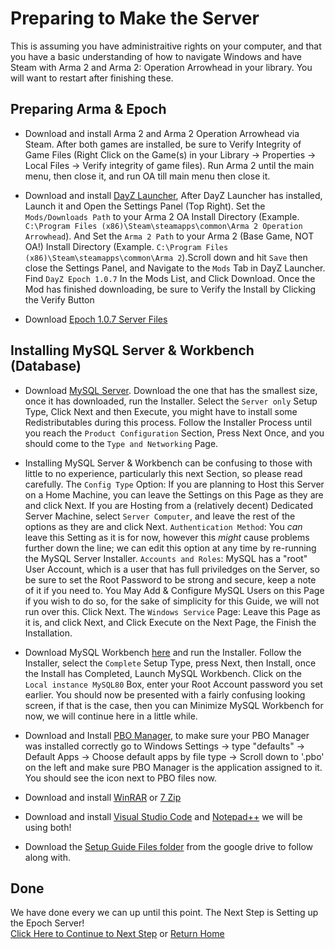 # Preparing to Make the Server
This is assuming you have administraitive rights on your computer, and that you have a basic understanding of how to navigate Windows and have Steam with Arma 2 and Arma 2: Operation Arrowhead in your library.
You will want to restart after finishing these.
## Preparing Arma & Epoch
* Download and install Arma 2 and Arma 2 Operation Arrowhead via Steam. After both games are installed, be sure to Verify Integrity of Game Files (Right Click on the Game(s) in your Library -> Properties -> Local Files -> Verify integrity of game files). Run Arma 2 until the main menu, then close it, and run OA till main menu then close it.

* Download and install [DayZ Launcher](http://app.dayzlauncher.com/updates/setup_dzlauncher.exe), After DayZ Launcher has installed, Launch it and Open the Settings Panel (Top Right). Set the `Mods/Downloads Path` to your Arma 2 OA Install Directory (Example. `C:\Program Files (x86)\Steam\steamapps\common\Arma 2 Operation Arrowhead`). And Set the `Arma 2 Path` to your Arma 2 (Base Game, NOT OA!) Install Directory (Example. `C:\Program Files (x86)\Steam\steamapps\common\Arma 2`).Scroll down and hit `Save` then close the Settings Panel, and Navigate to the `Mods` Tab in DayZ Launcher. Find `DayZ Epoch 1.0.7` In the Mods List, and Click Download. Once the Mod has finished downloading, be sure to Verify the Install by Clicking the Verify Button

* Download [Epoch 1.0.7 Server Files](https://drive.google.com/file/d/1jDn86sfTwcRae4NZgHK76k_CaY1jOUP2/view)


## Installing MySQL Server & Workbench (Database)
* Download [MySQL Server](https://dev.mysql.com/downloads/file/?id=508935). Download the one that has the smallest size, once it has downloaded, run the Installer. Select the `Server only` Setup Type, Click Next and then Execute, you might have to install some Redistributables during this process. Follow the Installer Process until you reach the `Product Configuration` Section, Press Next Once, and you should come to the `Type and Networking` Page.

* Installing MySQL Server & Workbench can be confusing to those with little to no experience, particularly this next Section, so please read carefully. 
The `Config Type` Option: If you are planning to Host this Server on a Home Machine, you can leave the Settings on this Page as they are and click Next. If you are Hosting from a (relatively decent) Dedicated Server Machine, select `Server Computer`, and leave the rest of the options as they are and click Next. `Authentication Method`: You *can* leave this Setting as it is for now, however this *might* cause problems further down the line; we can edit this option at any time by re-running the MySQL Server Installer.
`Accounts and Roles`: MySQL has a "root" User Account, which is a user that has full priviledges on the Server, so be sure to set the Root Password to be strong and secure, keep a note of it if you need to. You May Add & Configure MySQL Users on this Page if you wish to do so, for the sake of simplicity for this Guide, we will not run over this. Click Next. The `Windows Service` Page: Leave this Page as it is, and click Next, and Click Execute on the Next Page, the Finish the Installation.

* Download MySQL Workbench [here](https://dev.mysql.com/downloads/file/?id=507335) and run the Installer. Follow the Installer, select the `Complete` Setup Type, press Next, then Install, once the Install has Completed, Launch MySQL Workbench. Click on the `Local instance MySQL80` Box, enter your Root Account password you set earlier. You should now be presented with a fairly confusing looking screen, if that is the case, then you can Minimize MySQL Workbench for now, we will continue here in a little while.

* Download and Install [PBO Manager](https://drive.google.com/file/d/1V_ivuaVIkDJuqULvhwAfbEtlp45eOE-X/view?usp=sharing), to make sure your PBO Manager was installed correctly go to Windows Settings -> type "defaults" -> Default Apps -> Choose default apps by file type -> Scroll down to '.pbo' on the left and make sure PBO Manager is the application assigned to it. You should see the icon next to PBO files now.

* Download and install [WinRAR](https://www.win-rar.com/fileadmin/winrar-versions/winrar/th/winrar-x64-602.exe) or [7 Zip](https://www.7-zip.org/a/7z2106-x64.exe)

* Download and install [Visual Studio Code](https://code.visualstudio.com/docs/?dv=win) and [Notepad++](https://github.com/notepad-plus-plus/notepad-plus-plus/releases/download/v8.1.9.3/npp.8.1.9.3.Installer.x64.exe) we will be using both!

* Download the [Setup Guide Files folder](https://drive.google.com/drive/folders/1ln5BWdNLfw1AcWfyHHCORErb2O-bQwIo) from the google drive to follow along with.

## Done
We have done every we can up until this point. The Next Step is Setting up the Epoch Server!  
[Click Here to Continue to Next Step](../main/ServerSetup.md) or [Return Home](../main/README.md)
